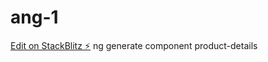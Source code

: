 # ang-1

[Edit on StackBlitz ⚡️](https://stackblitz.com/edit/angular-oymczc)
ng generate component product-details
